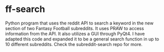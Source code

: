# ff-search
Python program that uses the reddit API to search a keyword in the new section of two Fantasy Football subreddits. It uses PRAW to access information from the API. It also utilizes a GUI through PyQt4. I have adapted this code and expanded it to be a general search function in up to 10 different subreddits. Check the subreddit-search repo for more.
